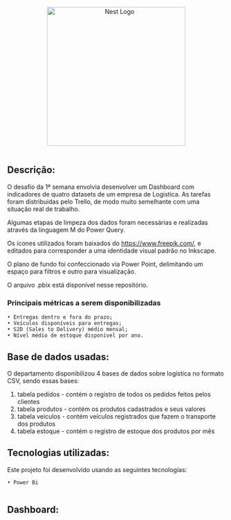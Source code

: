 <p align="center">
  <a href="https://powerbi.microsoft.com/pt-br/" target="blank"><img src="https://ideias.avancadas.info/images/power-bi.png" width="320" alt="Nest Logo" /></a>
</p>
<p align="left">
<a href="https://powerbi.microsoft.com/pt-br/downloads/" target="blank"><img alt="" src="https://img.shields.io/gem/u/12?label=Power%20BI&logo=Power%20BI&style=plastic" /></a>
</p>

## Descrição:

O desafio da 1ª semana envolvia desenvolver um Dashboard com indicadores de quatro datasets de um empresa de Logistica. As tarefas foram distribuidas pelo Trello, de modo muito semelhante com uma situação real de trabalho.

Algumas etapas de limpeza dos dados foram necessárias e realizadas através da linguagem M do Power Query.

Os ícones utilizados foram baixados do https://www.freepik.com/, e editados para corresponder a uma identidade visual padrão no Inkscape.

O plano de fundo foi confeccionado via Power Point, delimitando um espaço para filtros e outro para visualização.

O arquivo .pbix está disponível nesse repositório.

 ### Principais métricas a serem disponibilizadas


    • Entregas dentro e fora do prazo;
    • Veículos disponíveis para entregas; 
    • S2D (Sales to Delivery) médio mensal;    
    • Nível médio de estoque disponível por ano.
    
   
## Base de dados usadas:    

O departamento disponibilizou 4 bases de dados sobre logística no formato CSV, sendo essas bases:

1. tabela pedidos - contém o registro de todos os pedidos feitos pelos clientes
2. tabela produtos - contém os produtos cadastrados e seus valores
3. tabela veículos - contém veículos registrados que fazem o transporte dos produtos
4. tabela estoque - contém o registro de estoque dos produtos por mês

## Tecnologias utilizadas:

Este projeto foi desenvolvido usando as seguintes tecnologias:
    
    • Power Bi
  
<p align="left"> 
<a href="https://github.com/imersao-alura/aluraflix/blob/master/LICENSE " target="_blank"><img src="https://img.shields.io/badge/licence-MIT-blue.svg" alt="" /></a> 
</p>

## Dashboard:

<p align="left"> 
<a href="https://github.com/DaccioZilla/AluraChallengeBI/blob/main/AluraLog/Resultado%20AluraLog.jpg" alt="" /></a> 
</p>
